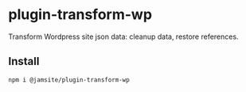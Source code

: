 # plugin-transform-wp

Transform Wordpress site json data: cleanup data, restore references.

## Install

`npm i @jamsite/plugin-transform-wp`
